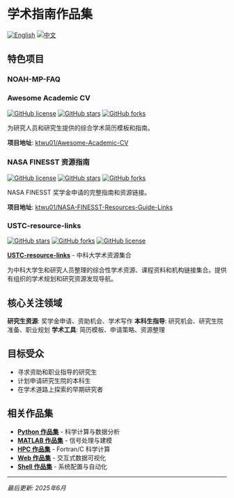 # 学术指南作品集

[![English](https://img.shields.io/badge/lang-English-blue.svg)](README.md)
[![中文](https://img.shields.io/badge/lang-中文-brown.svg)](README.CN.md)

## 特色项目

### NOAH-MP-FAQ

### Awesome Academic CV
[![GitHub license](https://img.shields.io/github/license/ktwu01/Awesome-Academic-CV?color=blue)](https://github.com/ktwu01/Awesome-Academic-CV/blob/master/LICENSE)
[![GitHub stars](https://img.shields.io/github/stars/ktwu01/Awesome-Academic-CV)](https://github.com/ktwu01/Awesome-Academic-CV)
[![GitHub forks](https://img.shields.io/github/forks/ktwu01/Awesome-Academic-CV)](https://github.com/ktwu01/Awesome-Academic-CV/fork)

为研究人员和研究生提供的综合学术简历模板和指南。

**项目地址**: [ktwu01/Awesome-Academic-CV](https://github.com/ktwu01/Awesome-Academic-CV)

### NASA FINESST 资源指南
[![GitHub license](https://img.shields.io/github/license/ktwu01/NASA-FINESST-Resources-Guide-Links?color=blue)](https://github.com/ktwu01/NASA-FINESST-Resources-Guide-Links/blob/master/LICENSE)
[![GitHub stars](https://img.shields.io/github/stars/ktwu01/NASA-FINESST-Resources-Guide-Links)](https://github.com/ktwu01/NASA-FINESST-Resources-Guide-Links)
[![GitHub forks](https://img.shields.io/github/forks/ktwu01/NASA-FINESST-Resources-Guide-Links)](https://github.com/ktwu01/NASA-FINESST-Resources-Guide-Links/fork)

NASA FINESST 奖学金申请的完整指南和资源链接。

**项目地址**: [ktwu01/NASA-FINESST-Resources-Guide-Links](https://github.com/ktwu01/NASA-FINESST-Resources-Guide-Links)

### USTC-resource-links
[![GitHub stars](https://img.shields.io/github/stars/ktwu01/USTC-resource-links)](https://github.com/ktwu01/USTC-resource-links)
[![GitHub forks](https://img.shields.io/github/forks/ktwu01/USTC-resource-links)](https://github.com/ktwu01/USTC-resource-links/fork)
[![GitHub license](https://img.shields.io/github/license/ktwu01/USTC-resource-links)](https://github.com/ktwu01/USTC-resource-links/blob/master/LICENSE)

**[USTC-resource-links](https://github.com/ktwu01/USTC-resource-links)** - 中科大学术资源集合

为中科大学生和研究人员整理的综合性学术资源、课程资料和机构链接集合。提供有组织的学术规划和研究资源发现导航。


## 核心关注领域

**研究生资源**: 奖学金申请、资助机会、学术写作
**本科生指导**: 研究机会、研究生院准备、职业规划
**学术工具**: 简历模板、申请策略、资源整理

## 目标受众

- 寻求资助和职业指导的研究生
- 计划申请研究生院的本科生
- 在学术道路上探索的早期研究者

## 相关作品集

- **[Python 作品集](../python/)** - 科学计算与数据分析
- **[MATLAB 作品集](../matlab/)** - 信号处理与建模
- **[HPC 作品集](../hpc/)** - Fortran/C 科学计算
- **[Web 作品集](../web/)** - 交互式数据可视化
- **[Shell 作品集](../shell/)** - 系统配置与自动化

---

*最后更新: 2025年6月*